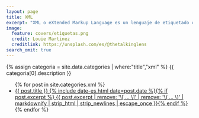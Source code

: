 ```yaml
---
layout: page
title: XML
excerpt: "XML o eXtended Markup Language es un lenguaje de etiquetado o marcado de información de propósito general. Es decir, mediante sus elementos, atributos y relaciones podemos definir y etiquetar cualquier tipo de información."
image:
  feature: covers/etiquetas.png
  credit: Louie Martinez
  creditlink: https://unsplash.com/es/@thetalkinglens
search_omit: true
---
```


{% assign categoria = site.data.categories | where:"title","xml" %}
{{ categoria[0].description }}

<ul class="post-list">
{% for post in site.categories.xml %}
  <li><article><a href="{{ site.url }}{{ post.url }}">{{ post.title }} <span class="entry-date"><time datetime="{{ post.date | date_to_xmlschema }}">{% include date-es.html date=post.date %}</time></span>{% if post.excerpt %} <span class="excerpt">{{ post.excerpt | remove: '\[ ... \]' | remove: '\( ... \)' | markdownify | strip_html | strip_newlines | escape_once }}</span>{% endif %}</a></article></li>
{% endfor %}
</ul>
